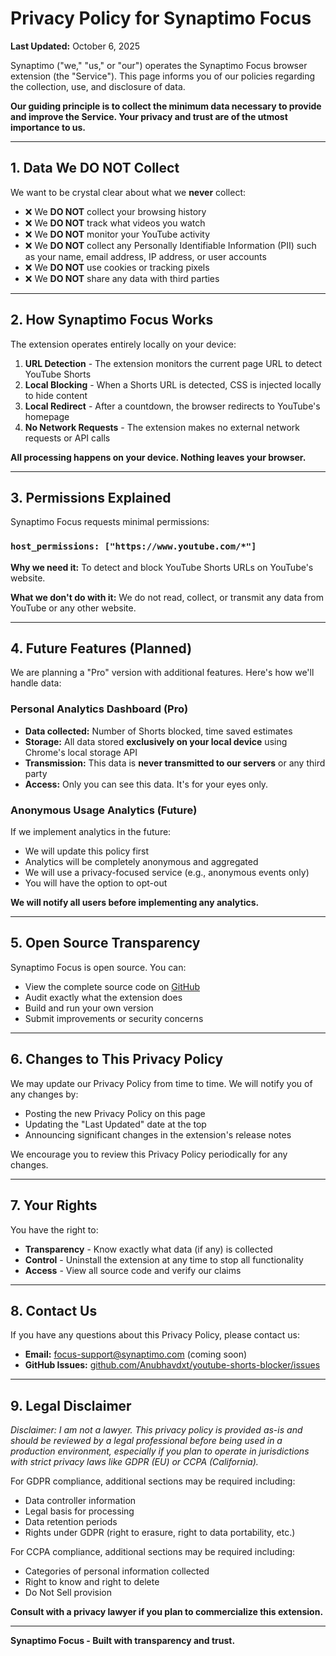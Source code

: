 # Privacy Policy for Synaptimo Focus

**Last Updated:** October 6, 2025

Synaptimo ("we," "us," or "our") operates the Synaptimo Focus browser extension (the "Service"). This page informs you of our policies regarding the collection, use, and disclosure of data.

**Our guiding principle is to collect the minimum data necessary to provide and improve the Service. Your privacy and trust are of the utmost importance to us.**

---

## 1. Data We DO NOT Collect

We want to be crystal clear about what we **never** collect:

- ❌ We **DO NOT** collect your browsing history
- ❌ We **DO NOT** track what videos you watch
- ❌ We **DO NOT** monitor your YouTube activity
- ❌ We **DO NOT** collect any Personally Identifiable Information (PII) such as your name, email address, IP address, or user accounts
- ❌ We **DO NOT** use cookies or tracking pixels
- ❌ We **DO NOT** share any data with third parties

---

## 2. How Synaptimo Focus Works

The extension operates entirely locally on your device:

1. **URL Detection** - The extension monitors the current page URL to detect YouTube Shorts
2. **Local Blocking** - When a Shorts URL is detected, CSS is injected locally to hide content
3. **Local Redirect** - After a countdown, the browser redirects to YouTube's homepage
4. **No Network Requests** - The extension makes no external network requests or API calls

**All processing happens on your device. Nothing leaves your browser.**

---

## 3. Permissions Explained

Synaptimo Focus requests minimal permissions:

### `host_permissions: ["https://www.youtube.com/*"]`
**Why we need it:** To detect and block YouTube Shorts URLs on YouTube's website.

**What we don't do with it:** We do not read, collect, or transmit any data from YouTube or any other website.

---

## 4. Future Features (Planned)

We are planning a "Pro" version with additional features. Here's how we'll handle data:

### Personal Analytics Dashboard (Pro)
- **Data collected:** Number of Shorts blocked, time saved estimates
- **Storage:** All data stored **exclusively on your local device** using Chrome's local storage API
- **Transmission:** This data is **never transmitted to our servers** or any third party
- **Access:** Only you can see this data. It's for your eyes only.

### Anonymous Usage Analytics (Future)
If we implement analytics in the future:
- We will update this policy first
- Analytics will be completely anonymous and aggregated
- We will use a privacy-focused service (e.g., anonymous events only)
- You will have the option to opt-out

**We will notify all users before implementing any analytics.**

---

## 5. Open Source Transparency

Synaptimo Focus is open source. You can:
- View the complete source code on [GitHub](https://github.com/Anubhavdxt/youtube-shorts-blocker)
- Audit exactly what the extension does
- Build and run your own version
- Submit improvements or security concerns

---

## 6. Changes to This Privacy Policy

We may update our Privacy Policy from time to time. We will notify you of any changes by:
- Posting the new Privacy Policy on this page
- Updating the "Last Updated" date at the top
- Announcing significant changes in the extension's release notes

We encourage you to review this Privacy Policy periodically for any changes.

---

## 7. Your Rights

You have the right to:
- **Transparency** - Know exactly what data (if any) is collected
- **Control** - Uninstall the extension at any time to stop all functionality
- **Access** - View all source code and verify our claims

---

## 8. Contact Us

If you have any questions about this Privacy Policy, please contact us:

- **Email:** focus-support@synaptimo.com (coming soon)
- **GitHub Issues:** [github.com/Anubhavdxt/youtube-shorts-blocker/issues](https://github.com/Anubhavdxt/youtube-shorts-blocker/issues)

---

## 9. Legal Disclaimer

*Disclaimer: I am not a lawyer. This privacy policy is provided as-is and should be reviewed by a legal professional before being used in a production environment, especially if you plan to operate in jurisdictions with strict privacy laws like GDPR (EU) or CCPA (California).*

For GDPR compliance, additional sections may be required including:
- Data controller information
- Legal basis for processing
- Data retention periods
- Rights under GDPR (right to erasure, right to data portability, etc.)

For CCPA compliance, additional sections may be required including:
- Categories of personal information collected
- Right to know and right to delete
- Do Not Sell provision

**Consult with a privacy lawyer if you plan to commercialize this extension.**

---

**Synaptimo Focus - Built with transparency and trust.**
